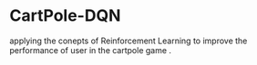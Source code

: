 # CartPole-DQN
applying the conepts of Reinforcement Learning to improve the performance of user in the cartpole game . 

